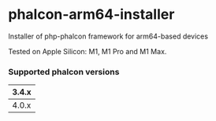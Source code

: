 # phalcon-arm64-installer
Installer of php-phalcon framework for arm64-based devices

Tested on Apple Silicon: M1, M1 Pro and M1 Max.

### Supported phalcon versions ###
| 3.4.x |
|------|
| 4.0.x |
